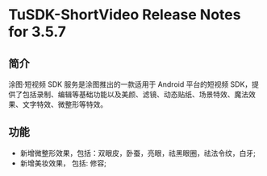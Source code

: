 # TuSDK-ShortVideo Release Notes for 3.5.7

## 简介


涂图·短视频 SDK 服务是涂图推出的一款适用于 Android 平台的短视频 SDK，提供了包括录制、编辑等基础功能以及美颜、滤镜、动态贴纸、场景特效、魔法效果、文字特效、微整形等特效。

## 功能

* 新增微整形效果，包括：双眼皮，卧蚕，亮眼，祛黑眼圈，祛法令纹，白牙;
* 新增美妆效果， 包括: 修容;
